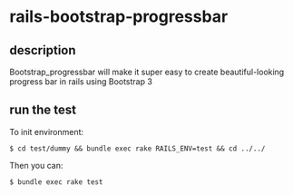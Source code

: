 rails-bootstrap-progressbar
===========================

## description

Bootstrap_progressbar will make it super easy to create beautiful-looking progress bar in rails using Bootstrap 3

## run the test

To init environment:

    $ cd test/dummy && bundle exec rake RAILS_ENV=test && cd ../../

Then you can:

    $ bundle exec rake test
